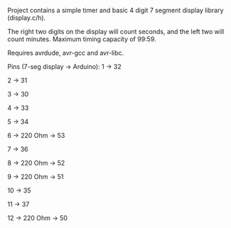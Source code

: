 Project contains a simple timer and basic 4 digit 7 segment display library (display.c/h).

The right two digits on the display will count seconds, and the left two will count minutes.  Maximum timing capacity of 99:59.

Requires avrdude, avr-gcc and avr-libc.

Pins (7-seg display -> Arduino):
1 -> 32

2 -> 31

3 -> 30

4 -> 33

5 -> 34

6 -> 220 Ohm -> 53

7 -> 36

8 -> 220 Ohm -> 52

9 -> 220 Ohm -> 51

10 -> 35

11 -> 37

12 -> 220 Ohm -> 50
